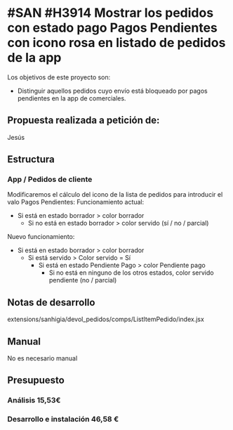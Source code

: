 # #SAN #H3914 Mostrar los pedidos con estado pago Pagos Pendientes con icono rosa en listado de pedidos de la app

Los objetivos de este proyecto son:
+ Distinguir aquellos pedidos cuyo envío está bloqueado por pagos pendientes en la app de comerciales.

## Propuesta realizada a petición de:
Jesús

## Estructura

### App / Pedidos de cliente
Modificaremos el cálculo del icono de la lista de pedidos para introducir el valo Pagos Pendientes:
Funcionamiento actual:
+ Si está en estado borrador > color borrador
  + Si no está en estado borrador > color servido (sí / no / parcial)

Nuevo funcionamiento:
+ Si está en estado borrador > color borrador
    + Si está servido > Color servido = Sí
        + Si está en estado Pendiente Pago > color Pendiente pago
            + Si no está en ninguno de los otros estados, color servido pendiente (no / parcial)

## Notas de desarrollo
extensions/sanhigia/devol_pedidos/comps/ListItemPedido/index.jsx

## Manual
No es necesario manual

## Presupuesto
### Análisis 15,53€
### Desarrollo e instalación 46,58 €

